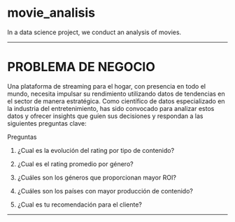 # movie_analisis
In a data science project, we conduct an analysis of movies.


-----
# PROBLEMA DE NEGOCIO

Una plataforma de streaming para el hogar, con presencia en todo el mundo, necesita impulsar su rendimiento utilizando datos de tendencias en el sector de manera estratégica. Como científico de datos especializado en la industria del entretenimiento, has sido convocado para analizar estos datos y ofrecer insights que guíen sus decisiones y respondan a las siguientes preguntas clave:

Preguntas

   1. ¿Cual es la evolución del rating por tipo de contenido?

   2. ¿Cual es el rating promedio por género?

   3. ¿Cuáles son los géneros que proporcionan mayor ROI?

   4. ¿Cuáles son los países con mayor producción de contenido?

   5. ¿Cual es tu recomendación para el cliente?


----

